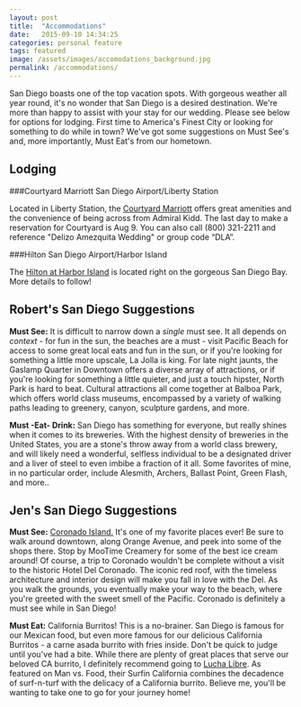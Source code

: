 ```yaml
---
layout: post
title:  "Accommodations"
date:   2015-09-10 14:34:25
categories: personal feature
tags: featured
image: /assets/images/accomodations_background.jpg
permalink: /accommodations/
---
```

San Diego boasts one of the top vacation spots. With gorgeous weather all year round, it's no wonder that San Diego is a desired destination. We're more than happy to assist with your stay for our wedding. Please see below for options for lodging. First time to America's Finest City or looking for something to do while in town? We've got some suggestions on Must See's and, more importantly, Must Eat's from our hometown.

## Lodging

###Courtyard Marriott San Diego Airport/Liberty Station

Located in Liberty Station, the [Courtyard Marriott](http://www.marriott.com/hotels/travel/sanal-courtyard-san-diego-airport-liberty-station/) offers great amenities and the convenience of being across from Admiral Kidd. The last day to make a reservation for Courtyard is Aug 9. You can also call (800) 321-2211 and reference "Delizo Amezquita Wedding" or group code “DLA”.


###Hilton San Diego Airport/Harbor Island

The [Hilton at Harbor Island](http://www3.hilton.com/en/hotels/california/hilton-san-diego-airport-harbor-island-SANAHHF/index.html) is located right on the gorgeous San Diego Bay. 
More details to follow!


## Robert's San Diego Suggestions
**Must See:** It is difficult to narrow down a _single_ must see. It all depends on _context_ - for fun in the sun, the beaches are a must - visit Pacific Beach for access to some great local eats and fun in the sun, or if you're looking for something a little more upscale, La Jolla is king. For late night jaunts, the Gaslamp Quarter in Downtown offers a diverse array of attractions, or if you're looking for something a little quieter, and just a touch hipster, North Park is hard to beat. Cultural attractions all come together at Balboa Park, which offers world class museums, encompassed by a variety of walking paths leading to greenery, canyon, sculpture gardens, and more. 

**Must -Eat- Drink:** San Diego has something for everyone, but really shines when it comes to its breweries. With the highest density of breweries in the United States, you are a stone's throw away from a world class brewery, and will likely need a wonderful, selfless individual to be a designated driver and a liver of steel to even imbibe a fraction of it all. Some favorites of mine, in no particular order, include Alesmith, Archers, Ballast Point, Green Flash, and more..

## Jen's San Diego Suggestions
**Must See:** [Coronado Island.](http://coronadovisitorcenter.com/) It's one of my favorite places ever! Be sure to walk around downtown, along Orange Avenue, and peek into some of the shops there. Stop by MooTime Creamery for some of the best ice cream around! Of course, a trip to Coronado wouldn't be complete without a visit to the historic Hotel Del Coronado. The iconic red roof, with the timeless architecture and interior design will make you fall in love with the Del. As you walk the grounds, you eventually make your way to the beach, where you're greeted with the sweet smell of the Pacific. Coronado is definitely a must see while in San Diego!

**Must Eat:** California Burritos! This is a no-brainer. San Diego is famous for our Mexican food, but even more famous for our delicious California Burritos - a carne asada burrito with fries inside. Don't be quick to judge until you've had a bite. While there are plenty of great places that serve our beloved CA burrito, I definitely recommend going to [Lucha Libre](http://www.tacosmackdown.com/). As featured on Man vs. Food, their Surfin California combines the decadence of surf-n-turf with the delicacy of a California burrito. Believe me, you'll be wanting to take one to go for your journey home!

<!-- --- -->
<!-- layout: page -->
<!-- title: Accommodations -->
<!-- permalink: /accommodations/ -->
<!-- --- -->
